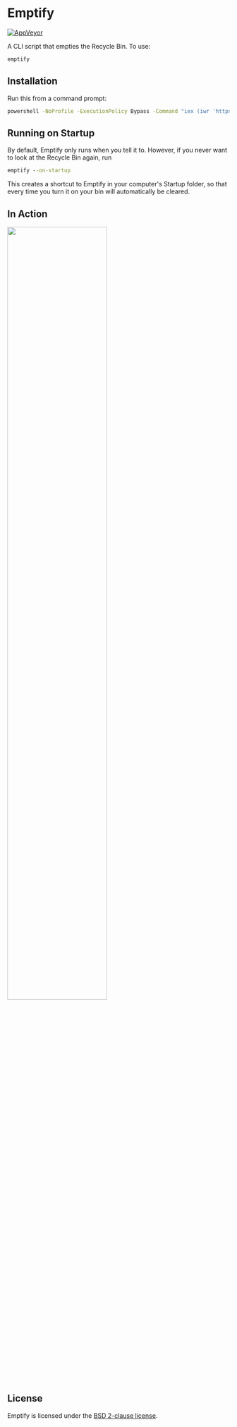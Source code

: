 # Emptify

<object data="icons/icon.svg" type="image/svg+xml"/>

[![AppVeyor](https://ci.appveyor.com/api/projects/status/github/jamesqo/Stall?branch=master&svg=true)](https://ci.appveyor.com/project/jamesqo/Stall)

A CLI script that empties the Recycle Bin. To use:

```cmd
emptify
```

## Installation

Run this from a command prompt:

```cmd
powershell -NoProfile -ExecutionPolicy Bypass -Command "iex (iwr 'https://github.com/jamesqo/Emptify/raw/master/install.ps1').Content" && set path=%path%;%LocalAppData%\Emptify
```

## Running on Startup

By default, Emptify only runs when you tell it to. However, if you never want to look at the Recycle Bin again, run

```cmd
emptify --on-startup
```

This creates a shortcut to Emptify in your computer's Startup folder, so that every time you turn it on your bin will automatically be cleared.

## In Action

<img src="http://i.imgur.com/IlUO4iQ.gif" width="67%"/>

## License

Emptify is licensed under the [BSD 2-clause license](license.bsd).
